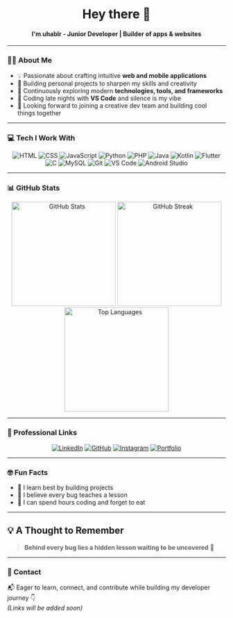 <h1 align="center">Hey there 👋</h1>

<h4 align="center">I'm <strong>uhablr</strong> - Junior Developer | Builder of apps & websites</h4>

---

### 👨‍💻 About Me

- 💡 Passionate about crafting intuitive <strong>web and mobile applications</strong>
- 🌱 Building personal projects to sharpen my skills and creativity
- 🧠 Continuously exploring modern <strong>technologies, tools, and frameworks</strong>
- 🌙 Coding late nights with <strong>VS Code</strong> and silence is my vibe
- 🤝 Looking forward to joining a creative dev team and building cool things together

---

### 💻 Tech I Work With

<p align="center">
  <img src="https://img.shields.io/badge/HTML-E34F26?style=flat-square&logo=html5&logoColor=white" alt="HTML" />
  <img src="https://img.shields.io/badge/CSS-1572B6?style=flat-square&logo=css3&logoColor=white" alt="CSS" />
  <img src="https://img.shields.io/badge/JavaScript-F7DF1E?style=flat-square&logo=javascript&logoColor=black" alt="JavaScript" />
  <img src="https://img.shields.io/badge/Python-3776AB?style=flat-square&logo=python&logoColor=white" alt="Python" />
  <img src="https://img.shields.io/badge/PHP-777BB4?style=flat-square&logo=php&logoColor=white" alt="PHP" />
  <img src="https://img.shields.io/badge/Java-007396?style=flat-square&logo=java&logoColor=white" alt="Java" />
  <img src="https://img.shields.io/badge/Kotlin-0095D5?style=flat-square&logo=kotlin&logoColor=white" alt="Kotlin" />
  <img src="https://img.shields.io/badge/Flutter-02569B?style=flat-square&logo=flutter&logoColor=white" alt="Flutter" />
  <img src="https://img.shields.io/badge/C-00599C?style=flat-square&logo=c&logoColor=white" alt="C" />
  <img src="https://img.shields.io/badge/MySQL-4479A1?style=flat-square&logo=mysql&logoColor=white" alt="MySQL" />
  <img src="https://img.shields.io/badge/Git-F05032?style=flat-square&logo=git&logoColor=white" alt="Git" />
  <img src="https://img.shields.io/badge/VS--Code-007ACC?style=flat-square&logo=visual-studio-code&logoColor=white" alt="VS Code" />
  <img src="https://img.shields.io/badge/Android%20Studio-3DDC84?style=flat-square&logo=android-studio&logoColor=white" alt="Android Studio" />
</p>

---

### 📊 GitHub Stats

<p align="center">
  <img width="240" src="https://github-readme-stats.vercel.app/api?username=bubalo&show_icons=true&theme=radical" alt="GitHub Stats" />
  <img width="240" src="https://github-readme-streak-stats.herokuapp.com/?user=bubalo&theme=radical" alt="GitHub Streak" />
  <img width="240" src="https://github-readme-stats.vercel.app/api/top-langs/?username=bubalo&layout=compact&theme=radical" alt="Top Languages" />
</p>

---

### 🔗 Professional Links

<p align="center">
  <a href="https://linkedin.com/in/u" target="_blank" rel="noopener noreferrer">
    <img src="https://img.shields.io/badge/LinkedIn-0A66C2?style=flat-square&logo=linkedin&logoColor=white" alt="LinkedIn"/></a>
  <a href="https://github.com/u" target="_blank" rel="noopener noreferrer">
    <img src="https://img.shields.io/badge/GitHub-181717?style=flat-square&logo=github&logoColor=white" alt="GitHub"/></a>
  <a href="https://instagram.com/u" target="_blank" rel="noopener noreferrer">
    <img src="https://img.shields.io/badge/Instagram-E4405F?style=flat-square&logo=instagram&logoColor=white" alt="Instagram"/></a>
  <a href="https://yourportf-lio.com" target="_blank" rel="noopener noreferrer">
    <img src="https://img.shields.io/badge/Portfolio-21a179?style=flat-square&logo=read-the-docs&logoColor=white" alt="Portfolio"/></a>
</p>

---

### 🤓 Fun Facts

- 🚀 I learn best by building projects  
- 📖 I believe every bug teaches a lesson  
- 🍕 I can spend hours coding and forget to eat

---

## 💡 A Thought to Remember

> **Behind every bug lies a hidden lesson waiting to be uncovered** 🐞

---

### 📩 Contact

📬 Eager to learn, connect, and contribute while building my developer journey 👇  
*(Links will be added soon)*

